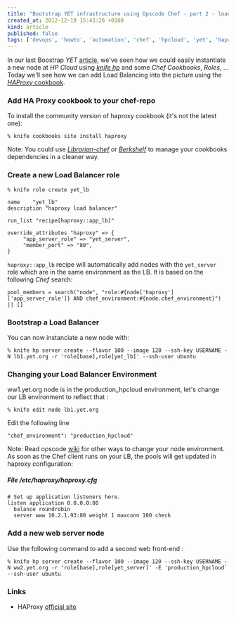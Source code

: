 ```yaml
---
title: "Bootstrap YET infrastructure using Opscode Chef - part 2 - load balancing"
created_at: 2012-12-19 15:43:26 +0100
kind: article
published: false
tags: ['devops', 'howto', 'automation', 'chef', 'hpcloud', 'yet', 'haproxy', 'tools']
---
```


In our last Boostrap *YET* [article](/2012/12/yet-infra/), we've seen how we could easily instantiate a new node at *HP Cloud* using [*knife hp*](https://github.com/mattray/knife-hp) and some *Chef Cookbooks*, *Roles*, ... Today we'll see how we can add Load Balancing into the picture using the [*HAProxy* cookbook](https://github.com/opscode-cookbooks/haproxy).

<!-- more -->

### Add HA Proxy cookbook to your chef-repo

To install the community version of haproxy cookbook (it's not the latest one):

	% knife cookbooks site install haproxy

Note: You could use [*Librarian-chef*](https://github.com/applicationsonline/librarian) or [*Berkshelf*](https://github.com/RiotGames/berkshelf) to manage your cookbooks dependencies in a cleaner way.

### Create a new Load Balancer role

	% knife role create yet_lb

	name	"yet_lb"
	description	"haproxy load balancer"
	
	run_list "recipe[haproxy::app_lb]"
	
	override_attributes "haproxy" => {
		 "app_server_role" => "yet_server",
		 "member_port" => "80",
	}

`haproxy::app_lb` recipe will automatically add nodes with the `yet_server` role which are in the same environment as the LB. It is based on the following *Chef* search:

	pool_members = search("node", "role:#{node['haproxy']['app_server_role']} AND chef_environment:#{node.chef_environment}") || []

### Bootstrap a Load Balancer

You can now instanciate a new node with:

	% knife hp server create --flavor 100 --image 120 --ssh-key USERNAME -N lb1.yet.org -r 'role[base],role[yet_lb]' --ssh-user ubuntu

### Changing your Load Balancer Environment

ww1.yet.org node is in the production_hpcloud environment, let's change our LB environment to reflect that :

	% knife edit node lb1.yet.org

Edit the following line

	"chef_environment": "production_hpcloud"

Note: Read opscode [wiki](http://wiki.opscode.com/display/chef/Environments) for other ways to change your node environment. As soon as the Chef client runs on your LB, the pools will get updated in haproxy configuration:

##### File /etc/haproxy/haproxy.cfg

	# Set up application listeners here.
	listen application 0.0.0.0:80
	  balance roundrobin
	  server www 10.2.1.93:80 weight 1 maxconn 100 check

### Add a new web server node

Use the following command to add a second web front-end :

	% knife hp server create --flavor 100 --image 120 --ssh-key USERNAME -N ww2.yet.org -r 'role[base],role[yet_server]' -E 'production_hpcloud` --ssh-user ubuntu

### Links

* HAProxy [official site](http://haproxy.1wt.eu/)